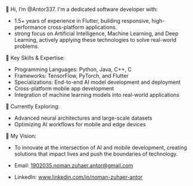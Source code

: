 👋 Hi, I’m @Antor337.
I'm a dedicated software developer with:
- 1.5+ years of experience in Flutter, building responsive, high-performance cross-platform applications.
- strong focus on Artificial Intelligence, Machine Learning, and Deep Learning, actively applying these technologies to solve real-world problems.

🔑 Key Skills & Expertise:
- Programming Languages: Python, Java, C++, C
- Frameworks: TensorFlow, PyTorch, and Flutter
- Specializations: End-to-end AI model development and deployment
- Cross-platform mobile app development
- Integration of machine learning models into real-world applications

🌱 Currently Exploring:
- Advanced neural architectures and large-scale datasets
- Optimizing AI workflows for mobile and edge devices

🚀 My Vision:
- To innovate at the intersection of AI and mobile development, creating solutions that impact lives and push the boundaries of technology.

- Email: 1902035.noman.zuhaer.antor@gmail.com
- LinkedIn: www.linkedin.com/in/noman-zuhaer-antor

<!---
Antor337/Antor337 is a ✨ special ✨ repository because its `README.md` (this file) appears on your GitHub profile.
You can click the Preview link to take a look at your changes.
--->
